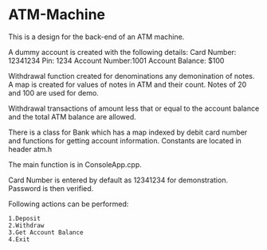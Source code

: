 # ATM-Machine
This is a design for the back-end of an ATM machine.

A dummy account is created with the following details: Card Number: 12341234 Pin: 1234 Account Number:1001 Account Balance: $100

Withdrawal function created for denominations any demonination of notes. A map is created for values of notes in ATM and their count. Notes of 20 and 100 are used for demo.

Withdrawal transactions of amount less that or equal to the account balance and the total ATM balance are allowed.

There is a class for Bank which has a map indexed by debit card number and functions for getting account information. Constants are located in header atm.h

The main function is in ConsoleApp.cpp.

Card Number is entered by default as 12341234 for demonstration. Password is then verified.

Following actions can be performed:

    1.Deposit
    2.Withdraw
    3.Get Account Balance
    4.Exit
